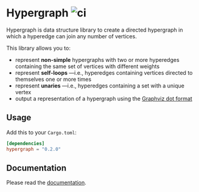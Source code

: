 # Hypergraph ![ci](https://github.com/yamafaktory/hypergraph/workflows/ci/badge.svg)

Hypergraph is data structure library to create a directed hypergraph in which a hyperedge can join any number of vertices.

This library allows you to:

- represent **non-simple** hypergraphs with two or more hyperedges containing the same set of vertices with different weights
- represent **self-loops** —i.e., hyperedges containing vertices directed to themselves one or more times
- represent **unaries** —i.e., hyperedges containing a set with a unique vertex
- output a representation of a hypergraph using the [Graphviz dot format](https://graphviz.org/doc/info/lang.html)

## Usage

Add this to your `Cargo.toml`:

```toml
[dependencies]
hypergraph = "0.2.0"
```

## Documentation

Please read the [documentation](https://docs.rs/hypergraph).
